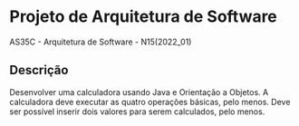 # Projeto de Arquitetura de Software

AS35C - Arquitetura de Software - N15(2022_01)

## Descrição

Desenvolver uma calculadora usando Java e Orientação a Objetos.
A calculadora deve executar as quatro operações básicas, pelo menos.
Deve ser possível inserir dois valores para serem calculados, pelo menos.